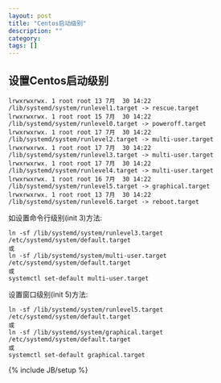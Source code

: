 ```yaml
---
layout: post
title: "Centos启动级别"
description: ""
category: 
tags: []
---
```


## 设置Centos启动级别
```
lrwxrwxrwx. 1 root root 13 7月  30 14:22 /lib/systemd/system/runlevel1.target -> rescue.target
lrwxrwxrwx. 1 root root 15 7月  30 14:22 /lib/systemd/system/runlevel0.target -> poweroff.target
lrwxrwxrwx. 1 root root 17 7月  30 14:22 /lib/systemd/system/runlevel2.target -> multi-user.target
lrwxrwxrwx. 1 root root 17 7月  30 14:22 /lib/systemd/system/runlevel3.target -> multi-user.target
lrwxrwxrwx. 1 root root 17 7月  30 14:22 /lib/systemd/system/runlevel4.target -> multi-user.target
lrwxrwxrwx. 1 root root 16 7月  30 14:22 /lib/systemd/system/runlevel5.target -> graphical.target
lrwxrwxrwx. 1 root root 13 7月  30 14:22 /lib/systemd/system/runlevel6.target -> reboot.target
```

如设置命令行级别(init 3)方法:

	ln -sf /lib/systemd/system/runlevel3.target /etc/systemd/system/default.target
	或
	ln -sf /lib/systemd/system/multi-user.target /etc/systemd/system/default.target
	或
	systemctl set-default multi-user.target
设置窗口级别(init 5)方法:

	ln -sf /lib/systemd/system/runlevel5.target /etc/systemd/system/default.target
	或
	ln -sf /lib/systemd/system/graphical.target /etc/systemd/system/default.target
	或
	systemctl set-default graphical.target

{% include JB/setup %}
